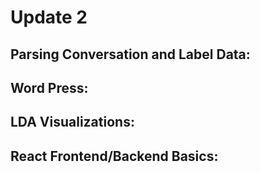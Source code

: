 # Update 2

## Parsing Conversation and Label Data:

## Word Press: 

## LDA Visualizations:

## React Frontend/Backend Basics:
